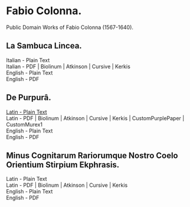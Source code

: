 # Fabio Colonna.

Public Domain Works of Fabio Colonna (1567-1640).

## La Sambuca Lincea.

Italian - Plain Text  
Italian - PDF | Biolinum | Atkinson | Cursive | Kerkis  
English - Plain Text  
English - PDF  

## De Purpurâ.

[Latin - Plain Text](de-purpura/full-text-latin.md)  
Latin - PDF | Biolinum | Atkinson | Cursive | Kerkis | CustomPurplePaper | CustomMurex1  
English - Plain Text  
English - PDF  

## Minus Cognitarum Rariorumque Nostro Coelo Orientium Stirpium Ekphrasis.

Latin - Plain Text  
Latin - PDF | Biolinum | Atkinson | Cursive | Kerkis  
English - Plain Text  
English - PDF  
